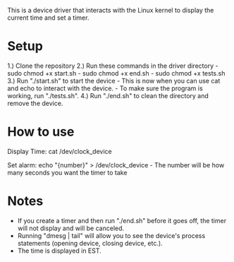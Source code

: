 
This is a device driver that interacts with the Linux kernel to display the current time and set a timer.

# Setup

  1.) Clone the repository
  2.) Run these commands in the driver directory
      - sudo chmod +x start.sh
      - sudo chmod +x end.sh
      - sudo chmod +x tests.sh
  3.) Run "./start.sh" to start the device
      - This is now when you can use cat and echo to interact with the device.
      - To make sure the program is working, run "./tests.sh".
  4.) Run "./end.sh" to clean the directory and remove the device.
      

# How to use

  Display Time: cat /dev/clock_device

  Set alarm: echo "{number}" > /dev/clock_device
    - The number will be how many seconds you want the timer to take


# Notes

  - If you create a timer and then run "./end.sh" before it goes off, the timer will not display and will be canceled.
  - Running "dmesg | tail" will allow you to see the device's process statements (opening device, closing device, etc.).
  - The time is displayed in EST.
